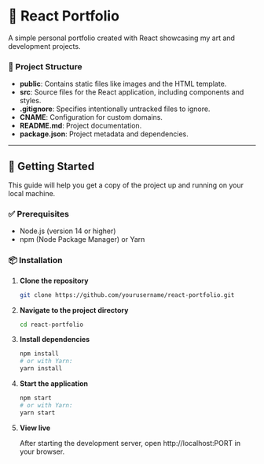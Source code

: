 # 🎨 React Portfolio

A simple personal portfolio created with React showcasing my art and development projects.

### 📁 Project Structure

- **public**: Contains static files like images and the HTML template.
- **src**: Source files for the React application, including components and styles.
- **.gitignore**: Specifies intentionally untracked files to ignore.
- **CNAME**: Configuration for custom domains.
- **README.md**: Project documentation.
- **package.json**: Project metadata and dependencies.
  
---

## 🚀 Getting Started

This guide will help you get a copy of the project up and running on your local machine.

### ✅ Prerequisites

- Node.js (version 14 or higher)
- npm (Node Package Manager) or Yarn

### 📦 Installation

1. **Clone the repository**
   ```bash
   git clone https://github.com/yourusername/react-portfolio.git
   ```

2. **Navigate to the project directory**
   ```bash
   cd react-portfolio
   ```

3. **Install dependencies**
   ```bash
   npm install
   # or with Yarn:
   yarn install
   ```

4. **Start the application**
   ```bash
   npm start
   # or with Yarn:
   yarn start
   ```

5. **View live**
   
   After starting the development server, open http://localhost:PORT in your browser.

